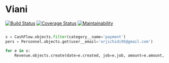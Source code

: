 # Viani

[![Build Status](https://travis-ci.com/chidimo/Viani.svg?branch=develop)](https://travis-ci.com/chidimo/Viani)
[![Coverage Status](https://coveralls.io/repos/github/chidimo/Viani/badge.svg?branch=develop)](https://coveralls.io/github/chidimo/Viani?branch=develop)
[![Maintainability](https://api.codeclimate.com/v1/badges/c5e73349601b432ab1a5/maintainability)](https://codeclimate.com/github/chidimo/Viani/maintainability)

```python

s = CashFlow.objects.filter(category__name='payment')
pers = Personnel.objects.get(user__email='orjichidi95@gmail.com')

for e in s:
    Revenue.objects.create(date=e.created, job=e.job, amount=e.amount, locked=True, personnel=pers, notes=e.notes, locker='dinma')


```
